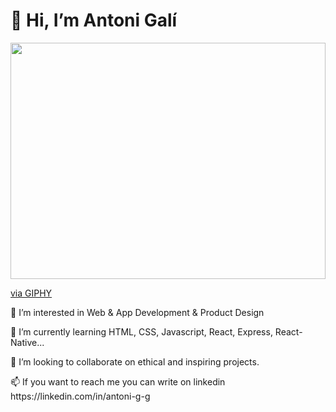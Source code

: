 <h1> 👋 Hi, I’m Antoni Galí </h1>
<div style="width:100%;height:0;padding-bottom:75%;position:relative; align:right"><img src="https://giphy.com/embed/qgQUggAC3Pfv687qPC" width="100%" height="100%" style="position:absolute" frameBorder="0" class="giphy-embed" allowFullScreen></img></div><p><a href="https://media2.giphy.com/media/qgQUggAC3Pfv687qPC/giphy.gif?cid=ecf05e47h3asshrkbwtnb4vjwnko03r7zie1rgnhi6ups9zn&rid=giphy.gif&ct=g)">via GIPHY</a></p>
<p style='align:left'> 👀 I’m interested in Web & App Development & Product Design </p>

<p>🌱 I’m currently learning HTML, CSS, Javascript, React, Express, React-Native...</p>
<p>💞️ I’m looking to collaborate on ethical and inspiring projects.</p>
<p>📫 If you want to reach me you can write on linkedin https://linkedin.com/in/antoni-g-g</p>

